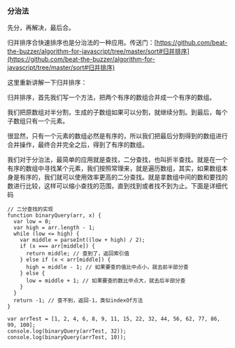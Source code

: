 ### 分治法

先分，再解决，最后合。

归并排序合快速排序也是分治法的一种应用。传送门：[https://github.com/beat-the-buzzer/algorithm-for-javascript/tree/master/sort#归并排序](https://github.com/beat-the-buzzer/algorithm-for-javascript/tree/master/sort#归并排序)

这里重新讲解一下归并排序：

归并排序，首先我们写一个方法，把两个有序的数组合并成一个有序的数组。

我们把原数组对半分割，生成的子数组如果可以分割，就继续分割。到最后，每个子数组只有一个元素。

很显然，只有一个元素的数组必然是有序的，所以我们把最后分割得到的数组进行合并操作，最终合并完全之后，得到了有序的数组。

我们对于分治法，最简单的应用就是查找，二分查找，也叫折半查找。就是在一个有序的数组中寻找某个元素，我们按照常理来，就是遍历数组，其实，如果数组本身是有序的，我们就可以使用效率更高的二分查找。就是拿数组中间的数和要找的数进行比较，这样可以缩小查找的范围，直到找到或者找不到为止。下面是详细代码

    // 二分查找的实现
    function binaryQuery(arr, x) {
      var low = 0;
      var high = arr.length - 1;
      while (low <= high) {
        var middle = parseInt((low + high) / 2);
        if (x === arr[middle]) {
          return middle; // 查到了，返回索引值
        } else if (x < arr[middle]) {
          high = middle - 1; // 如果要查的值比中点小，就去前半部分查
        } else {
          low = middle + 1; // 如果要查的数比中点大，就去后半部分查
        }
      }
      return -1; // 查不到，返回-1，类似indexOf方法
    }

    var arrTest = [1, 2, 4, 6, 8, 9, 11, 15, 22, 32, 44, 56, 62, 77, 86, 99, 100];
    console.log(binaryQuery(arrTest, 32));
    console.log(binaryQuery(arrTest, 10));